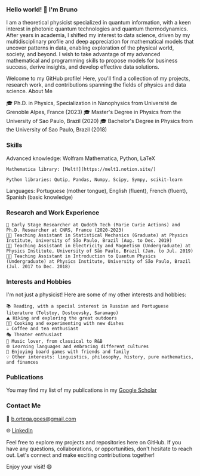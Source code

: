 ### Hello world! 👋 I'm Bruno 

I am a theoretical physicist specialized in quantum information, with a keen interest in photonic quantum technologies and quantum thermodynamics. After years in academia, I shifted my interest to data science, driven by my multidisciplinary profile and deep appreciation for mathematical models that uncover patterns in data, enabling exploration of the physical world, society, and beyond. I wish to take advantage of my advanced mathematical and programming skills to propose models for business success, derive insights, and develop effective data solutions.

Welcome to my GitHub profile! Here, you'll find a collection of my projects, research work, and contributions spanning the fields of physics and data science.
About Me

 🎓 Ph.D. in Physics, Specialization in Nanophysics from Université de Grenoble Alpes, France (2023)
 🎓 Master's Degree in Physics from the University of Sao Paulo, Brazil (2020)
🎓 Bachelor's Degree in Physics from the University of Sao Paulo, Brazil (2018)

### Skills

Advanced knowledge: Wolfram Mathematica, Python, LaTeX

    Mathematica library: [Melt!](https://melt1.notion.site/)
    
    Python libraries: Qutip, Pandas, Numpy, Scipy, Sympy, scikit-learn
        
Languages: Portuguese (mother tongue), English (fluent), French (fluent), Spanish (basic knowledge)

### Research and Work Experience

    💼 Early Stage Researcher at Qudoth Tech (Marie Curie Actions) and Ph.D. Researcher at CNRS, France (2020-2023)
    👨‍🏫 Teaching Assistant in Statistical Mechanics (Graduate) at Physics Institute, University of São Paulo, Brazil (Aug. to Dec. 2019)
    👨‍🏫 Teaching Assistant in Electricity and Magnetism (Undergraduate) at Physics Institute, University of São Paulo, Brazil (Jan. to Jul. 2019)
    👨‍🏫 Teaching Assistant in Introduction to Quantum Physics (Undergraduate) at Physics Institute, University of São Paulo, Brazil (Jul. 2017 to Dec. 2018)

### Interests and Hobbies

I'm not just a physicist! Here are some of my other interests and hobbies:

    📚 Reading, with a special interest in Russian and Portuguese literature (Tolstoy, Dostoevsky, Saramago)
    ⛰️ Hiking and exploring the great outdoors
    👨‍🍳 Cooking and experimenting with new dishes
    ☕ Coffee and tea enthusiast
    🎭 Theater enthusiast
    🎵 Music lover, from classical to R&B
    🌐 Learning languages and embracing different cultures
    🎲 Enjoying board games with friends and family
    💡 Other interests: linguistics, philosophy, history, pure mathematics, and finances

### Publications 
  You may find my list of my publications in my [Google Scholar](https://scholar.google.com/citations?hl=fr&user=Hq4mgYkAAAAJ)

### Contact Me

📧 [b.ortega.goes@gmail.com](b.ortega.goes@gmail.com)

🌐 [LinkedIn](https://www.linkedin.com/in/bruno-ortega-goes-271b36175/)

Feel free to explore my projects and repositories here on GitHub. If you have any questions, collaborations, or opportunities, don't hesitate to reach out. Let's connect and make exciting contributions together!

Enjoy your visit! 😄
